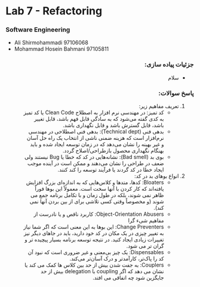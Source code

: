 # Lab 7 - Refactoring
### Software Engineering
- Ali Shirmohammadi 97106068
- Mohammad Hosein Bahmani 97105811

<div dir="rtl">

### جزئیات پیاده سازی:
- سلام

### پاسخ سوالات:
1. تعریف مفاهیم زیر:
   - کد تمیز: در مهندسی نرم افزار به اصطلاح Clean Code یا کد تمیز به کدی گفته می‌شود که به سادگی قابل فهم باشد، قابل تغییر باشد، قابل گسترش باشد و قابل نگهداری باشد.
   - بدهی فنی (Technical dept): بدهی فنی اصطلاحی در مهندسی نرم‌افزار است که هزینه ضمنی ناشی از انتخاب یک راه حل آسان و غیر بهینه را نشان می‌دهد که در زمان توسعه ایجاد شده و باید بهنگام نگهداری محصول بازطراحی/اصلاح گردد.
   - بوی بد (Bad smell): نشانه‌هایی در کد که خطا یا Bug نیستند ولی ضعف در طراحی را نشان می‌دهند و ممکن است در آینده موجب ایجاد خطا در کد گردند یا فرآیند توسعه را کند کنند.
2. انواع بوهای بد در کد:
   - Bloaters: کدها، متدها و کلاس‌هایی  که به اندازه‌ای بزرگ افزایش یافته‌اند که کار کردن با آنها سخت است. معمولاً این بوها فوراً ظاهر نمی شوند، بلکه در طول زمان و با تکامل برنامه جمع می شوند (و مخصوصاً وقتی کسی تلاشی برای از بین بردن آنها نمی کند).
   - Object-Orientation Abusers: کاربرد ناقص و یا نادرست از مفاهیم شیء گرا
   - Change Preventers: این بوها به این معنی است که اگر شما نیاز به تغییر چیزی در یک مکان در کد خود دارید، باید در جاهای دیگر نیز تغییرات زیادی ایجاد کنید. در نتیجه توسعه برنامه بسیار پیچیده تر و گران تر می شود.
   - Dispensables: یک چیز بی‌معنی و غیر ضروری است که نبود آن کد را پاک‌تر، کارآمدتر و درک آسان‌تر می‌کند.
   - Couplers: به جفت شدن بیش از حد بین کلاس ها کمک می کند یا نشان می دهد که اگر coupling با delegation بیش از حد جایگزین شود چه اتفاقی می افتد.

</div>